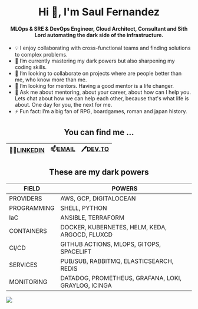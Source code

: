 <p align="center">
  <h1 align="center"> Hi 👋, I'm Saul Fernandez</h2>
  <h4 align="center">MLOps & SRE & DevOps Engineer, Cloud Architect, Consultant and Sith Lord automating the dark side of the infrastructure.</h4>
</p>

- 💡 I enjoy collaborating with cross-functional teams and finding solutions to complex problems.
- 🌱 I’m currently mastering my dark powers but also sharpening my coding skills.
- 👯 I’m looking to collaborate on projects where are people better than me, who know more than me.
- 🤔 I’m looking for mentors. Having a good mentor is a life changer.
- 💬 Ask me about mentoring, about your career, about how can I help you. Lets chat about how we can help each other, because that's what life is about. One day for you, the next for me.
- ⚡ Fun fact: I’m a big fan of RPG, boardgames, roman and japan history.

<center>

## **You can find me ...** 

| 👨‍💻[LINKEDIN](https://www.linkedin.com/in/saul-fernandez-martinez/) | 📫[EMAIL](mailto:sarony11@gmail.com) | 🖊️[DEV.TO](https://dev.to/sarony11) |
| --- | --- | --- |

</center>

<center>

## **These are my dark powers**

| FIELD | POWERS |
| --- | --- |
| PROVIDERS | AWS, GCP, DIGITALOCEAN |
| PROGRAMMING | SHELL, PYTHON |
| IaC | ANSIBLE, TERRAFORM |
| CONTAINERS | DOCKER, KUBERNETES, HELM, KEDA, ARGOCD, FLUXCD |
| CI/CD | GITHUB ACTIONS, MLOPS, GITOPS, SPACELIFT |
| SERVICES | PUB/SUB, RABBITMQ, ELASTICSEARCH, REDIS |
| MONITORING | DATADOG, PROMETHEUS, GRAFANA, LOKI, GRAYLOG, ICINGA |

</center>

![](https://hit.yhype.me/github/profile?user_id=42748053)
